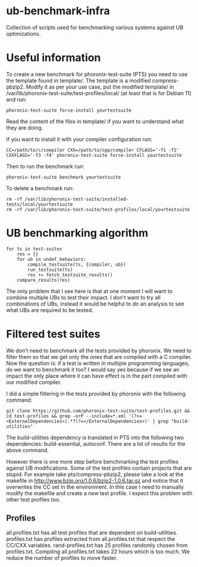 # ub-benchmark-infra
Collection of scripts used for benchmarking various systems against UB
optimizations.

# Useful information
To create a new benchmark for phoronix-test-suite (PTS) you need to use
the template found in template/. The template is a modified
compress-pbzip2. Modify it as per your use case, put the modified
template/ in /var/lib/phoronix-test-suite/test-profiles/local/ (at least
that is for Debian 11) and run:
```
phoronix-test-suite force-install yourtestsuite
```

Read the content of the files in template/ if you want to understand
what they are doing.

If you want to install it with your compiler configuration run:
```
CC=/path/to/c/compiler CXX=/path/to/cpp/compiler CFLAGS='-f1 -f2'
CXXFLAGS='-f3 -f4' phoronix-test-suite force-install yourtestsuite
```

Then to run the benchmark run:
```
phoronix-test-suite benchmark yourtestsuite
```

To delete a benchmark run:
```
rm -rf /var/lib/phoronix-test-suite/installed-tests/local/yourtestsuite
rm -rf /var/lib/phoronix-test-suite/test-profiles/local/yourtestsuite
```

# UB benchmarking algorithm
```
for ts in test-suites
	res = {}
	for ub in undef_behaviors:
		compile_testsuite(ts, {compiler, ub})
		run_testsuite(ts)
		res += fetch_testsuite_results()
	compare_results(res)
```

The only problem that I see here is that at one moment I will want to
combine multiple UBs to test their impact. I don't want to try all
combinations of UBs, instead it would be helpful to do an analysis to
see what UBs are required to be tested.

# Filtered test suites
We don't need to benchmark all the tests provided by phoronix. We need
to filter them so that we get only the ones that are compiled with a C
compiler. Now the question is: if a test is written in multiple
programming languages, do we want to benchmark it too? I would say yes
because if we see an impact the only place where it can have effect is
in the part compiled with our modified compiler.

I did a simple filtering in the tests provided by phoronix with the
following command:
```
git clone https://github.com/phoronix-test-suite/test-profiles.git && cd test-profiles && grep -orP --include=*.xml '(?<=<ExternalDependencies>).*?(?=</ExternalDependencies>)' | grep "build-utilities"
```

The build-utilities dependency is translated in PTS into the following
two dependencies: build-essential, autoconf. There are a lot of results
for the above command.

However there is one more step before benchmarking the test profiles
against UB modifications. Some of the test profiles contain projects
that are stupid. For example take pts/compress-pbzip2, please take a
look at the makefile in http://www.bzip.org/1.0.6/bzip2-1.0.6.tar.gz
and notice that it overwrites the CC set in the environment. In this
case I need to manually modify the makefile and create a new test
profile. I expect this problem with other test profiles too.

## Profiles
all.profiles.txt has all test profiles that are dependent on
build-utilities. profiles.txt has profiles extracted from
all.profiles.txt that respect the CC/CXX variables. rand-profiles.txt
has 25 profiles randomly chosen from profiles.txt. Compiling all
profiles.txt takes 22 hours which is too much. We reduce the number of
profiles to move faster.

